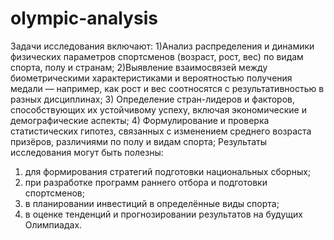 # olympic-analysis

Задачи исследования включают:
1)Анализ распределения и динамики физических параметров
спортсменов (возраст, рост, вес) по видам спорта, полу и странам;
2)Выявление взаимосвязей между биометрическими
характеристиками и вероятностью получения медали —
например, как рост и вес соотносятся с результативностью в разных
дисциплинах;
3) Определение стран-лидеров и факторов, способствующих их
устойчивому успеху, включая экономические и демографические
аспекты;
4) Формулирование и проверка статистических гипотез, связанных
с изменением среднего возраста призёров, различиями по полу и
видам спорта;
Результаты исследования могут быть полезны:
1) для формирования стратегий подготовки национальных сборных;
2) при разработке программ раннего отбора и подготовки спортсменов;
3) в планировании инвестиций в определённые виды спорта;
4) в оценке тенденций и прогнозировании результатов на будущих
Олимпиадах.
